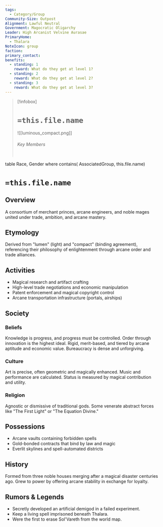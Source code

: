 ```yaml
---
tags:
  - Category/Group
Community-Size: Outpost
Alignment: Lawful Neutral
Government: Magocratic Oligarchy
Leader: High Arcanist Velvine Aurasae
PrimaryHome:
  - Thalara
NoteIcon: group
faction: 
primary_contact: 
benefits:
  - standing: 1
    reward: What do they get at level 1?
  - standing: 2
    reward: What do they get at level 2?
  - standing: 3
    reward: What do they get at level 3?
---
```



> [!infobox]
> # `=this.file.name`
> ![[luminous_compact.png]]
> ###### Key Members
> ```dataview
table Race, Gender
where contains( AssociatedGroup, this.file.name)

# `=this.file.name`
## Overview
A consortium of merchant princes, arcane engineers, and noble mages united under trade, ambition, and arcane mastery.

## Etymology
Derived from "lumen" (light) and "compact" (binding agreement), referencing their philosophy of enlightenment through arcane order and trade alliances.
## Activities
- Magical research and artifact crafting
- High-level trade negotiations and economic manipulation
- Patent enforcement and magical copyright control
- Arcane transportation infrastructure (portals, airships)

## Society
### Beliefs
Knowledge is progress, and progress must be controlled. Order through innovation is the highest ideal. Rigid, merit-based, and tiered by arcane aptitude and economic value. Bureaucracy is dense and unforgiving.
### Culture
Art is precise, often geometric and magically enhanced. Music and performance are calculated. Status is measured by magical contribution and utility.

### Religion
Agnostic or dismissive of traditional gods. Some venerate abstract forces like "The First Light" or "The Equation Divine."

## Possessions
- Arcane vaults containing forbidden spells
- Gold-bonded contracts that bind by law and magic
- Everlit skylines and spell-automated districts

## History
Formed from three noble houses merging after a magical disaster centuries ago. Grew to power by offering arcane stability in exchange for loyalty.

## Rumors & Legends
- Secretly developed an artificial demigod in a failed experiment.
- Keep a living spell imprisoned beneath Thalara.
- Were the first to erase Sol'Vareth from the world map.


